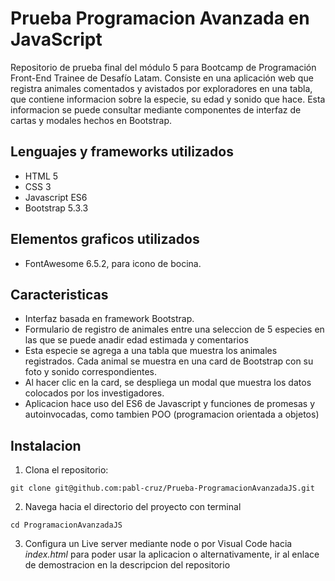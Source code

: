 # Prueba Programacion Avanzada en JavaScript

Repositorio de prueba final del módulo 5 para Bootcamp de Programación Front-End Trainee de Desafío Latam. Consiste en una aplicación web que registra animales comentados y avistados por exploradores en una tabla, que contiene informacion sobre la especie, su edad y sonido que hace. Esta informacion se puede consultar mediante componentes de interfaz de cartas y modales hechos en Bootstrap.

## Lenguajes y frameworks utilizados

- HTML 5
- CSS 3
- Javascript ES6
- Bootstrap 5.3.3

## Elementos graficos utilizados

- FontAwesome 6.5.2, para icono de bocina.

## Caracteristicas

- Interfaz basada en framework Bootstrap.
- Formulario de registro de animales entre una seleccion de 5 especies en las que se puede anadir edad estimada y comentarios
- Esta especie se agrega a una tabla que muestra los animales registrados. Cada animal se muestra en una card de Bootstrap con su foto y sonido correspondientes.
- Al hacer clic en la card, se despliega un modal que muestra los datos colocados por los investigadores.
- Aplicacion hace uso del ES6 de Javascript y funciones de promesas y autoinvocadas, como tambien POO (programacion orientada a objetos) 


## Instalacion

1. Clona el repositorio:
```
git clone git@github.com:pabl-cruz/Prueba-ProgramacionAvanzadaJS.git
```
2. Navega hacia el directorio del proyecto con terminal
```
cd ProgramacionAvanzadaJS
```
3. Configura un Live server mediante node o por Visual Code hacia *index.html* para poder usar la aplicacion o alternativamente, ir al enlace de demostracion en la descripcion del repositorio

